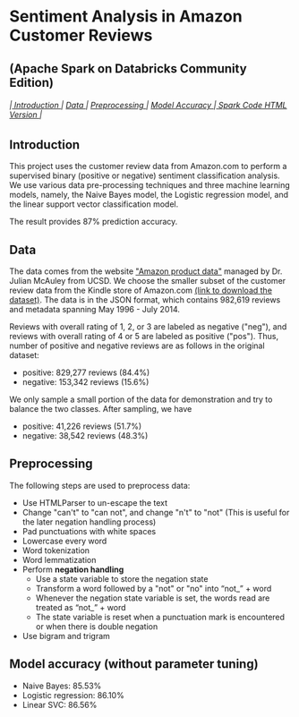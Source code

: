 # Sentiment Analysis in Amazon Customer Reviews 
## (Apache Spark on Databricks Community Edition)

###### |<a href='#1'> Introduction </a> | <a href='#2'> Data </a> | <a href='#3'> Preprocessing </a> | <a href='#5'> Model Accuracy </a> |<a href='https://jasonqzhen.github.io/NLP_Sentiment_Analysis_-Spark-/'> Spark Code HTML Version </a>| 

<a id='1'></a>
## Introduction

This project uses the customer review data from Amazon.com to perform a supervised binary (positive or negative) sentiment classification analysis. We use various data pre-processing techniques and three machine learning models, namely, the Naive Bayes model, the Logistic regression model, and the linear support vector classification model.  

The result provides 87% prediction accuracy. 

<a id='2'></a>
## Data

The data comes from the website ["Amazon product data"](http://jmcauley.ucsd.edu/data/amazon/) managed by Dr. Julian McAuley from UCSD. We choose the smaller subset of the customer review data from the Kindle store of Amazon.com [(link to download the dataset)](http://snap.stanford.edu/data/amazon/productGraph/categoryFiles/reviews_Kindle_Store_5.json.gz). The data is in the JSON format, which contains 982,619 reviews and metadata spanning May 1996 - July 2014. 

Reviews with overall rating of 1, 2, or 3 are labeled as negative ("neg"), and reviews with overall rating of 4 or 5 are labeled as positive ("pos"). Thus, number of positive and negative reviews are as follows in the original dataset:

* positive: 829,277 reviews (84.4%)
* negative: 153,342 reviews (15.6%)

We only sample a small portion of the data for demonstration and try to balance the two classes. After sampling, we have 

* positive: 41,226 reviews (51.7%)
* negative: 38,542 reviews (48.3%)



<a id='3'></a>
## Preprocessing  

The following steps are used to preprocess data:

* Use HTMLParser to un-escape the text
* Change "can't" to "can not", and change "n't" to "not" (This is useful for the later negation handling process)
* Pad punctuations with white spaces
* Lowercase every word 
* Word tokenization
* Word lemmatization
* Perform **negation handling**
   * Use a state variable to store the negation state
   * Transform a word followed by a "not" or "no" into “not_” + word
   * Whenever the negation state variable is set, the words read are treated as “not_” + word
   * The state variable is reset when a punctuation mark is encountered or when there is double negation
* Use bigram and trigram


<a id='5'></a>
## Model accuracy (without parameter tuning)

* Naive Bayes: 85.53%
* Logistic regression: 86.10%
* Linear SVC: 86.56%






